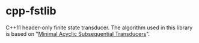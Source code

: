 # cpp-fstlib
C++11 header-only finite state transducer.
The algorithm used in this library is based on "[Minimal Acyclic Subsequential Transducers](http://citeseerx.ist.psu.edu/viewdoc/download?doi=10.1.1.24.3698&rep=rep1&type=pdf)".

